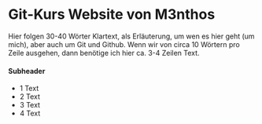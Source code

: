 # Git-Kurs Website von M3nthos

Hier folgen 30-40 Wörter Klartext, als Erläuterung, um wen es hier geht (um mich), aber auch um Git und Github. Wenn wir von circa 10 Wörtern pro Zeile ausgehen, dann benötige ich hier ca. 3-4 Zeilen Text.

#### Subheader
* 1 Text 
* 2 Text 
* 3 Text 
* 4 Text 